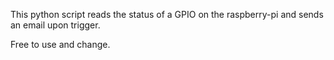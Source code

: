 This python script reads the status of a GPIO on the raspberry-pi and sends an email upon trigger.

Free to use and change.
